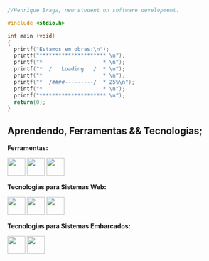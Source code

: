 ```c
//Henrique Braga, new student on software development.

#include <stdio.h>

int main (void)
{
  printf("Estamos em obras:\n");
  printf("********************* \n");
  printf("*                   * \n");
  printf("*  /   Loading   /  * \n");
  printf("*                   * \n");
  printf("*  /####---------/  * 25%\n");
  printf("*                   * \n");
  printf("********************* \n");
  return(0);
}
```

## Aprendendo, Ferramentas && Tecnologias;
**Ferramentas:**  

<img src="https://cdn.jsdelivr.net/gh/devicons/devicon/icons/github/github-original.svg" width="40" height="40"/> <img src="https://cdn.jsdelivr.net/gh/devicons/devicon/icons/grafana/grafana-original-wordmark.svg" width="40" height="40"/> <img src="https://cdn.jsdelivr.net/gh/devicons/devicon/icons/linux/linux-original.svg" width="40" height="40"/> 

**Tecnologias para Sistemas Web:**  

<img src="https://cdn.jsdelivr.net/gh/devicons/devicon/icons/javascript/javascript-original.svg" width="40" height="40"/> <img src="https://cdn.jsdelivr.net/gh/devicons/devicon/icons/html5/html5-plain.svg" width="40" height="40"/> <img src="https://cdn.jsdelivr.net/gh/devicons/devicon/icons/css3/css3-original.svg" width="40" height="40"/>

**Tecnologias para Sistemas Embarcados:**  

<img src="https://cdn.jsdelivr.net/gh/devicons/devicon/icons/c/c-original.svg" width="40" height="40"/> <img src="https://cdn.jsdelivr.net/gh/devicons/devicon/icons/arduino/arduino-original.svg" width="40" height="40"/>



          



